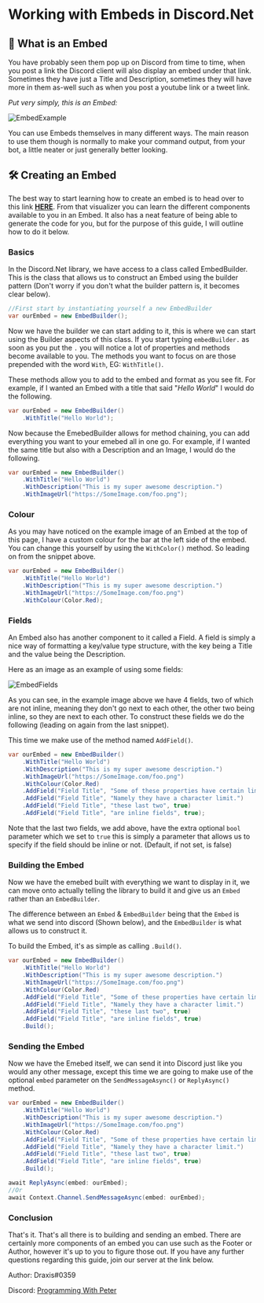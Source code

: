 # Working with Embeds in Discord.Net

## 🤔 What is an Embed

You have probably seen them pop up on Discord from time to time, when you post a link the Discord client will also display an embed under that link. Sometimes they have just a Title and Description, sometimes they will have more in them as-well such as when you post a youtube link or a tweet link. 

*Put very simply, this is an Embed:*

![EmbedExample](https://drax.codes/images/u/Bl9PNq.png)

You can use Embeds themselves in many different ways. The main reason to use them though is normally to make your command output, from your bot, a little neater or just generally better looking. 

## 🛠 Creating an Embed

The best way to start learning how to create an embed is to head over to this link **[HERE](https://leovoel.github.io/embed-visualizer/)**. From that visualizer you can learn the different components available to you in an Embed. It also has a neat feature of being able to generate the code for you, but for the purpose of this guide, I will outline how to do it below.

### Basics

In the Discord.Net library, we have access to a class called EmbedBuilder. This is the class that allows us to construct an Embed using the builder pattern (Don't worry if you don't what the builder pattern is, it becomes clear below).

```cs
//First start by instantiating yourself a new EmbedBuilder
var ourEmbed = new EmbedBuilder();
```

Now we have the builder we can start adding to it, this is where we can start using the Builder aspects of this class. If you start typing `embedBuilder.` as soon as you put the `.` you will notice a lot of properties and methods become available to you. The methods you want to focus on are those prepended with the word `With`, EG: `WithTitle()`.

These methods allow you to add to the embed and format as you see fit. For example, if I wanted an Embed with a title that said "*Hello World*" I would do the following.

```cs
var ourEmbed = new EmbedBuilder()
    .WithTitle("Hello World");
```

Now because the EmebedBuilder allows for method chaining, you can add everything you want to your emebed all in one go. For example, if I wanted the same title but also with a Description and an Image, I would do the following.

```cs
var ourEmbed = new EmbedBuilder()
    .WithTitle("Hello World")
    .WithDescription("This is my super awesome description.")
    .WithImageUrl("https://SomeImage.com/foo.png");
```

### Colour

As you may have noticed on the example image of an Embed at the top of this page, I have a custom colour for the bar at the left side of the embed. You can change this yourself by using the `WithColor()` method. So leading on from the snippet above.

```cs
var ourEmbed = new EmbedBuilder()
    .WithTitle("Hello World")
    .WithDescription("This is my super awesome description.")
    .WithImageUrl("https://SomeImage.com/foo.png")
    .WithColour(Color.Red);
```

### Fields

An Embed also has another component to it called a Field. A field is simply a nice way of formatting a key/value type structure, with the key being a Title and the value being the Description.

Here as an image as an example of using some fields:

![EmbedFields](https://drax.codes/images/u/WKzY1T.png)

As you can see, in the example image above we have 4 fields, two of which are not inline, meaning they don't go next to each other, the other two being inline, so they are next to each other. To construct these fields we do the following (leading on again from the last snippet).

This time we make use of the method named `AddField()`.

```cs
var ourEmbed = new EmbedBuilder()
    .WithTitle("Hello World")
    .WithDescription("This is my super awesome description.")
    .WithImageUrl("https://SomeImage.com/foo.png")
    .WithColour(Color.Red)
    .AddField("Field Title", "Some of these properties have certain limits...")
    .AddField("Field Title", "Namely they have a character limit.")
    .AddField("Field Title", "these last two", true)
    .AddField("Field Title", "are inline fields", true);
```

Note that the last two fields, we add above, have the extra optional `bool` parameter which we set to `true` this is simply a parameter that allows us to specify if the field should be inline or not. (Default, if not set, is false)

### Building the Embed

Now we have the emebed built with everything we want to display in it, we can move onto actually telling the library to build it and give us an `Embed` rather than an `EmbedBuilder`. 

The difference between an `Embed` & `EmbedBuilder` being that the `Embed` is what we send into discord (Shown below), and the `EmbedBuilder` is what allows us to construct it.

To build the Embed, it's as simple as calling `.Build()`.

```cs
var ourEmbed = new EmbedBuilder()
    .WithTitle("Hello World")
    .WithDescription("This is my super awesome description.")
    .WithImageUrl("https://SomeImage.com/foo.png")
    .WithColour(Color.Red)
    .AddField("Field Title", "Some of these properties have certain limits...")
    .AddField("Field Title", "Namely they have a character limit.")
    .AddField("Field Title", "these last two", true)
    .AddField("Field Title", "are inline fields", true)
    .Build();
```

### Sending the Embed

Now we have the Emebed itself, we can send it into Discord just like you would any other message, except this time we are going to make use of the optional `embed` parameter on the `SendMessageAsync()` or `ReplyAsync()` method.

```cs
var ourEmbed = new EmbedBuilder()
    .WithTitle("Hello World")
    .WithDescription("This is my super awesome description.")
    .WithImageUrl("https://SomeImage.com/foo.png")
    .WithColour(Color.Red)
    .AddField("Field Title", "Some of these properties have certain limits...")
    .AddField("Field Title", "Namely they have a character limit.")
    .AddField("Field Title", "these last two", true)
    .AddField("Field Title", "are inline fields", true)
    .Build();

await ReplyAsync(embed: ourEmbed);
//Or
await Context.Channel.SendMessageAsync(embed: ourEmbed);
```

### Conclusion

That's it. That's all there is to building and sending an embed. There are certainly more components of an embed you can use such as the Footer or Author, however it's up to you to figure those out. If you have any further questions regarding this guide, join our server at the link below.

Author: Draxis#0359

Discord: [Programming With Peter](https://discord.gg/cGhEZuk)
